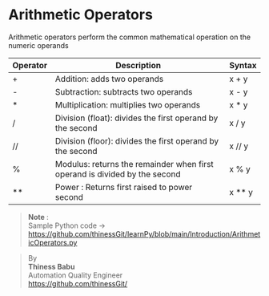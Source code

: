 # Arithmetic Operators
Arithmetic operators perform the common mathematical operation on the numeric operands

|Operator|Description|Syntax|
|---|---|---|
|+|Addition: adds two operands|x + y|
|-|Subtraction: subtracts two operands|x - y|
|*|Multiplication: multiplies two operands|x * y|
|/|Division (float): divides the first operand by the second|x / y|
|//|Division (floor): divides the first operand by the second|x // y|
|%|Modulus: returns the remainder when first operand is divided by the second|x % y|
|**|Power : Returns first raised to power second|x ** y|


>**Note** :<br/> 
Sample Python code -> https://github.com/thinessGit/learnPy/blob/main/Introduction/ArithmeticOperators.py

>By<br/> 
**Thiness Babu**<br/> 
Automation Quality Engineer<br/>
https://github.com/thinessGit/ <br/>
